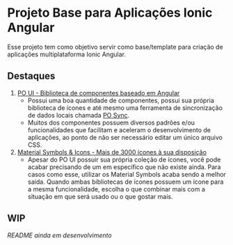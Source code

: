 # Projeto Base para Aplicações Ionic Angular

Esse projeto tem como objetivo servir como base/template para criação de aplicações multiplataforma Ionic Angular.

## Destaques

1. [PO UI - Biblioteca de componentes baseado em Angular](https://po-ui.io/)
   - Possui uma boa quantidade de componentes, possui sua própria biblioteca de ícones e até mesmo uma ferramenta de sincronização de dados locais chamada [PO Sync](https://po-ui.io/guides/sync-fundamentals).
   - Muitos dos componentes possuem diversos padrões e/ou funcionalidades que facilitam e aceleram o desenvolvimento de aplicações, ao ponto de não ser necessário editar um único arquivo CSS.
2. [Material Symbols & Icons - Mais de 3000 ícones à sua disposição](https://fonts.google.com/icons?icon.platform=web)
   - Apesar do PO UI possuir sua própria coleção de ícones, você pode acabar precisando de um em específico que não existe ainda. Para casos como esse, utilizar os Material Symbols acaba sendo a melhor saída. Quando ambas bibliotecas de ícones possuem um ícone para a mesma funcionalidade, escolha o que combinar mais com a situação em que será usado ou o que gostar mais.

## WIP

_README ainda em desenvolvimento_
